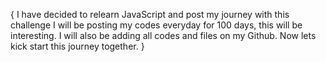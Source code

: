 {
    I have decided to relearn JavaScript and post my journey with this challenge
    I will be posting my codes everyday for 100 days, this will be interesting. I will also be adding all codes and files on my Github. Now lets kick start this journey together.
}